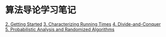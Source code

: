 # 算法导论学习笔记

[2. Getting Started](https://docs.qq.com/doc/DYWdlSExXeEZxUWZ3)
[3. Characterizing Running Times](https://docs.qq.com/doc/DYWxRVXdoVmFFbXlv)
[4. Divide-and-Conquer](https://docs.qq.com/doc/DYVFlblZWaGJtdHNa)
[5. Probabilistic Analysis and Randomized Algorithms](https://docs.qq.com/doc/DYXFRaXpkeGd5a0Vz)